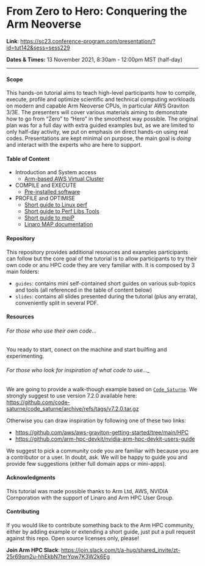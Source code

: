 # From Zero to Hero: Conquering the Arm Neoverse

**Link**: https://sc23.conference-program.com/presentation/?id=tut142&sess=sess229

**Dates & Times:** 13  November 2021, 8:30am - 12:00pm MST (half-day)

--- 

#### Scope 

This hands-on tutorial aims to teach high-level participants how to compile, execute, profile and optimize scientific and technical computing workloads on modern and capable Arm Neoverse CPUs, in particular AWS Graviton 3/3E. The presenters will cover various materials aiming to demonstrate how to go from “Zero” to “Hero” in the smoothest way possible. The original plan was for a full day with extra guided examples but, as we are limited to only half-day activity, we put on emphasis on direct hands-on using real codes. Presentations are kept minimal on purpose, the main goal is _doing_ and interact with the experts who are here to support.

#### Table of Content

* Introduction and System access
  * [Arm-based AWS Virtual Cluster](guides/cluster.md)
* COMPILE and EXECUTE
  * [Pre-installed software](guides/modules.md)
* PROFILE and OPTIMISE
  * [Short guide to Linux perf](guides/perf.md)
  * [Short guide to Perf Libs Tools](guides/perf-libs-tools.md)
  * [Short guide to mpiP](guides/mpip.md)
  * [Linaro MAP documentation](https://docs.linaroforge.com/23.0.4/html/forge/index.html)

#### Repository 

This repository provides additional resources and examples participants can follow but the core goal of the tutorial is to allow participants to try their own code or anu HPC code they are very familiar with. It is composed by 3 main folders:
 * `guides`: contains mini self-contained short guides on various sub-topics and tools (all referenced in the table of content below)
 * `slides`: contains all slides presented during the tutorial (plus any errata), conveniently split in several PDF. 

#### Resources

###### For those who use their own code...

You ready to start, conect on the machine and start builfing and experimenting.

###### For those who look for inspiration of what code to use..._

We are going to provide a walk-though example based on [`Code_Saturne`](https://github.com/code-saturne). We strongly suggest to use version 7.2.0 available here: https://github.com/code-saturne/code_saturne/archive/refs/tags/v7.2.0.tar.gz

Otherwise you can draw inspiration by following one of these two links:
- https://github.com/aws/aws-graviton-getting-started/tree/main/HPC
- https://github.com/arm-hpc-devkit/nvidia-arm-hpc-devkit-users-guide

We suggest to pick a community code you are familiar with because you are a contributor or a user. In doubt, ask. We will be happy to guide you and provide few suggestions (either full domain apps or mini-apps).

#### Acknowledgments 

This tutorial was made possible thanks to Arm Ltd, AWS, NVIDIA Cornporation with the support of Linaro and Arm HPC User Group.

#### Contributing 

If you would like to contribute something back to the Arm HPC community, either by adding example or extending a short guide, just put a pull request against this repo. Open source licenses only, please!

**Join Arm HPC Slack**: https://join.slack.com/t/a-hug/shared_invite/zt-25r69qm2u-hhEkbN7terYpw7K3W2k6Eg